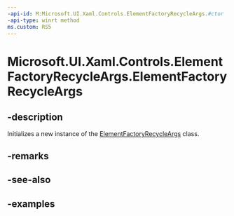 ```yaml
---
-api-id: M:Microsoft.UI.Xaml.Controls.ElementFactoryRecycleArgs.#ctor
-api-type: winrt method
ms.custom: RS5
---
```


<!-- Method syntax.
public ElementFactoryRecycleArgs.ElementFactoryRecycleArgs()
-->

# Microsoft.UI.Xaml.Controls.ElementFactoryRecycleArgs.ElementFactoryRecycleArgs

## -description

Initializes a new instance of the [ElementFactoryRecycleArgs](elementfactoryrecycleargs.md) class.

## -remarks

## -see-also

## -examples

